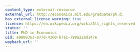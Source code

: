```yaml
---
content_type: external-resource
external_url: http://economics.mit.edu/graduate/ph.d.
has_external_license_warning: true
license: https://en.wikipedia.org/wiki/All_rights_reserved
status: ''
title: PhD in Economics
uid: e9800363-077d-4360-b7a1-798a22ad147e
wayback_url: ''
---
```


